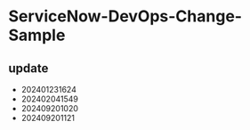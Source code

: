 # ServiceNow-DevOps-Change-Sample

## update
- 202401231624
- 202402041549
- 202409201020
- 202409201121
